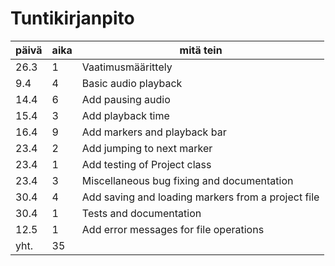 # Tuntikirjanpito

| päivä | aika | mitä tein |
| ----  | ---- | --------- |
| 26.3  | 1    | Vaatimusmäärittely |
| 9.4   | 4    | Basic audio playback |
| 14.4  | 6    | Add pausing audio |
| 15.4  | 3    | Add playback time |
| 16.4  | 9    | Add markers and playback bar |
| 23.4  | 2    | Add jumping to next marker |
| 23.4  | 1    | Add testing of Project class |
| 23.4  | 3    | Miscellaneous bug fixing and documentation |
| 30.4  | 4    | Add saving and loading markers from a project file |
| 30.4  | 1    | Tests and documentation |
| 12.5  | 1    | Add error messages for file operations |
| yht.  | 35   |  |
